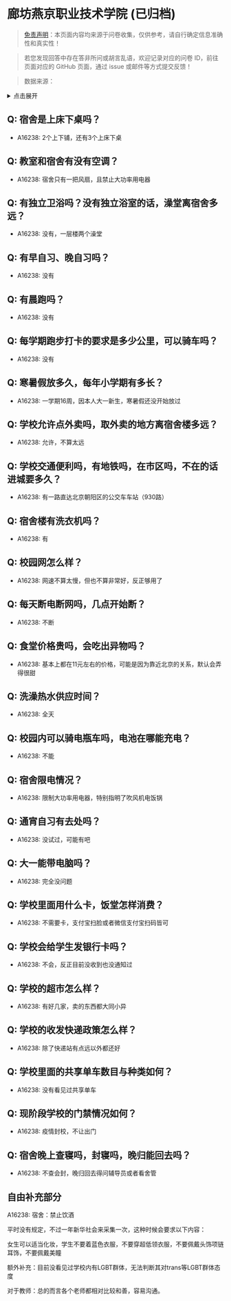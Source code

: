 # 廊坊燕京职业技术学院 (已归档)

> [免责声明](https://colleges.chat/#_3)：本页面内容均来源于问卷收集，仅供参考，请自行确定信息准确性和真实性！

> 若您发现回答中存在答非所问或胡言乱语，欢迎记录对应的问卷 ID，前往页面对应的 GitHub 页面，通过 issue 或邮件等方式提交反馈！

> 数据来源：

<details><summary>点击展开</summary>
<ul>
<li>A16238: 2581914198@qq.com (2022 年 10 月)</li>
</ul>
</details>

## Q: 宿舍是上床下桌吗？

- A16238: 2个上下铺，还有3个上床下桌

## Q: 教室和宿舍有没有空调？

- A16238: 宿舍只有一把风扇，且禁止大功率用电器

## Q: 有独立卫浴吗？没有独立浴室的话，澡堂离宿舍多远？

- A16238: 没有，一层楼两个澡堂

## Q: 有早自习、晚自习吗？

- A16238: 没有

## Q: 有晨跑吗？

- A16238: 没有

## Q: 每学期跑步打卡的要求是多少公里，可以骑车吗？

- A16238: 没有

## Q: 寒暑假放多久，每年小学期有多长？

- A16238: 一学期16周，因本人大一新生，寒暑假还没开始放过

## Q: 学校允许点外卖吗，取外卖的地方离宿舍楼多远？

- A16238: 允许，不算太远

## Q: 学校交通便利吗，有地铁吗，在市区吗，不在的话进城要多久？

- A16238: 有一路直达北京朝阳区的公交车车站（930路）

## Q: 宿舍楼有洗衣机吗？

- A16238: 有

## Q: 校园网怎么样？

- A16238: 网速不算太慢，但也不算非常好，反正够用了

## Q: 每天断电断网吗，几点开始断？

- A16238: 不断

## Q: 食堂价格贵吗，会吃出异物吗？

- A16238: 基本上都在11元左右的价格，可能是因为靠近北京的关系，默认会弄得很甜

## Q: 洗澡热水供应时间？

- A16238: 全天

## Q: 校园内可以骑电瓶车吗，电池在哪能充电？

- A16238: 不能

## Q: 宿舍限电情况？

- A16238: 限制大功率用电器，特别指明了吹风机电饭锅

## Q: 通宵自习有去处吗？

- A16238: 没试过，可能有吧

## Q: 大一能带电脑吗？

- A16238: 完全没问题

## Q: 学校里面用什么卡，饭堂怎样消费？

- A16238: 不需要卡，支付宝扫脸或者微信支付宝扫码皆可

## Q: 学校会给学生发银行卡吗？

- A16238: 不会，反正目前没收到也没通知过

## Q: 学校的超市怎么样？

- A16238: 有好几家，卖的东西都大同小异

## Q: 学校的收发快递政策怎么样？

- A16238: 除了快递站有点远以外都还好

## Q: 学校里面的共享单车数目与种类如何？

- A16238: 没有看见过共享单车

## Q: 现阶段学校的门禁情况如何？

- A16238: 疫情封校，不让出门

## Q: 宿舍晚上查寝吗，封寝吗，晚归能回去吗？

- A16238: 不查会封，晚归回去得问辅导员或者看舍管

## 自由补充部分

A16238: 宿舍：禁止饮酒

平时没有规定，不过一年新华社会来采集一次，这种时候会要求以下内容：

女生可以适当化妆，学生不要着蓝色衣服，不要穿超低领衣服，不要佩戴头饰项链耳饰，不要佩戴美瞳

额外补充：目前没看见过学校内有LGBT群体，无法判断其对trans等LGBT群体态度

对于教师：总的而言各个老师都相对比较和善，容易沟通。